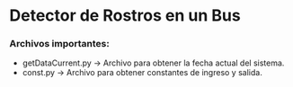 # Detector de Rostros en un Bus

### Archivos importantes:
* getDataCurrent.py -> Archivo para obtener la fecha actual del sistema.
* const.py -> Archivo para obtener constantes de ingreso y salida.